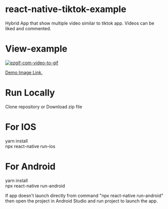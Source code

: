 # react-native-tiktok-example

Hybrid App that show multiple video similar to tiktok app. Videos can be liked and commented.

# View-example

<a href="https://ibb.co/WPSGMXf"><img src="https://i.ibb.co/Sdq5MgB/ezgif-com-video-to-gif.gif" alt="ezgif-com-video-to-gif" border="0">

  <p>Demo Image Link.</p>
</a>

# Run Locally

Clone repository or Download zip file

# For IOS

yarn install
<br>
npx react-native run-ios

# For Android

yarn install
<br>
npx react-native run-android

If app doesn't launch directly from command "npx react-native run-android" then open the project in Android Studio and run project to launch the app.
